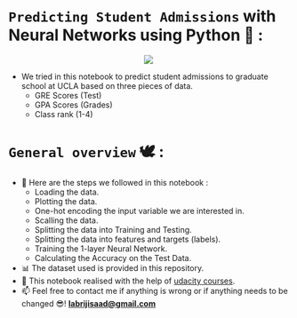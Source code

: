# `Predicting Student Admissions` with Neural Networks using Python 🐍 :

<p align="center">
  <img src="https://user-images.githubusercontent.com/74627083/156024621-28392766-8964-40a7-b623-d5544d622e41.png" />
</p>

 - We tried in this notebook to predict student admissions to graduate school at UCLA based on three pieces of data.
   - GRE Scores (Test)
   - GPA Scores (Grades)
   - Class rank (1-4)
# `General overview` 🕊️ :
 - 👣 Here are the steps we followed in this notebook :
   - Loading the data.
   - Plotting the data.
   - One-hot encoding the input variable we are interested in.
   - Scalling the data.
   - Splitting the data into Training and Testing.
   - Splitting the data into features and targets (labels).
   - Training the 1-layer Neural Network.
   - Calculating the Accuracy on the Test Data.
 - 📊 The dataset used is provided in this repository.
 - 🙌 This notebook realised with the help of [udacity courses](https://www.udacity.com/).
 - 📫 Feel free to contact me if anything is wrong or if anything needs to be changed 😎!  **labrijisaad@gmail.com**

